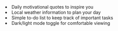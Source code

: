 <li>Daily motivational quotes to inspire you</li>
<li>Local weather information to plan your day</li>
<li>Simple to-do list to keep track of important tasks</li>
<li>Dark/light mode toggle for comfortable viewing</li>

